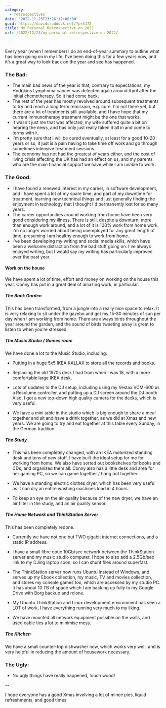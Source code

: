 ```yaml
---
category:
  - retrospectives
date: "2022-12-23T23:26:12+00:00"
guid: https://davidcraddock.net/?p=3472
title: My Personal Retrospective on 2022
url: /2022/12/23/my-personal-retrospective-on-2022/

---
```

Every year (when I remember) I do an end-of-year summary to outline what has been going on in my life. I’ve been doing this for a few years now, and it’s a great way to look back on the year and see has happened.

### The Bad:

- The main bad news of the year is that, contrary to expectations, my Hodgkins Lymphoma cancer was detected again around April after the initial chemotherapy. So it had come back.
- The rest of the year has mostly revolved around subsequent treatments to try and reach a long term remission, e.g. cure. I'm not there yet, but there are a lot of treatments still available, and I have hope that my current immunotherapy treatment might be the one that works.
- It wasn't just me that was affected, my wife suffered quite a bit on hearing the news, and has only just really taken it all in and come to terms with it.
- I'm pretty sure that I will be cured eventually, at least for a good 10-20 years or so, it just is a pain having to take time off work and go through sometimes intensive treatment sessions.
- The economy has not had the greatest of years either, and the cost of living crisis affecting the UK has had an effect on us, and my parents who are the main financial support we have while I am unable to work.

### The Good:

- I have found a renewed interest in my career, in software development, and I have spent a lot of my spare time, and part of my downtime for treatment, learning new technical things and just generally finding the enjoyment in technology that I thought I'd permanently lost for so many years.
- The career opportunities around working from home have been very good considering my illness. There is still, despite a downturn, more than enough work around, and a lot of it is 100% work from home work. I'm no longer worried about being unemployed for any great length of time, presuming I am healthy enough to work from home.
- I've been developing my writing and social media skills, which have been a welcome distraction from the bad stuff going on. I've always enjoyed writing, but I would say my writing has particularly improved over the past year.

#### Work on the house

We have spent a lot of time, effort and money on working on the house this year. Conny has put in a great deal of amazing work, in particular.

##### The Back Garden

This has been transformed, from a jungle into a really nice space to relax. It is very relaxing to sit under the gazebo and get my 15-30 minutes of sun per day when I am working from home. There are always birds throughout the year around the garden, and the sound of birds tweeting away is great to listen to when you're stressed.

##### The Music Studio / Games room

We have done a lot to the Music Studio, including:

- Putting in a huge 5x5 IKEA KALLAX to store all the records and books.

- Replacing the old 1970s desk I had from when I was 18, with a more comfortable large IKEA desk.

- Lots of updates to the DJ setup, including using my Vestax VCM-600 as a Resolume controller, and putting up a DJ screen around the DJ booth. Also, I got a new top-down high quality camera for the decks, which is very useful.

- We have a mini table in the studio which is big enough to share a meal together and sit and have a drink together, as we did at Xmas and new years. We are going to try and eat together at this table every Sunday, in the German tradition.


##### The Study

- This has been completely changed, with an IKEA motorized standing desk and tons of new stuff. I have built the ideal setup for me for working from home. We also have sorted out bookshelves for books and CDs, and organized them all. Conny also has a little desk and area for her gaming PC, so we can game together / hang out together.

- We have a standing electric clothes dryer, which has been very useful as it can dry an entire washing machines load in 4 hours.

- To keep an eye on the air quality because of the new dryer, we have an air filter in the study, and an air quality sensor.


##### The Home Network and ThinkStation Server

This has been completely redone.

- Currently we have not one but TWO gigabit internet connections, and a static IP address.

- I have a small fibre optic 10Gb/sec network between the ThinkStation server and my music studio computer. I hope to also add a 2.5Gb/sec link to my DJing laptop soon, so I can shunt files around superfast.

- The ThinkStation server now runs Ubuntu instead of Windows, and serves up my Ebook collection, my music, TV and movies collection, and stores my console games too, which are accessed by my studio PC. It has about 10 TB of space which I am backing up fully to my Google Drive with Borg backup and rclone.

- My Ubuntu ThinkStation and Linux development environment has seen a LOT of work. I have everything running very much to my liking.

- We have mounted all network equipment possible on the walls, and used cable ties a lot to minimise mess.


##### The Kitchen

We have a small counter-top dishwasher now, which works very well, and is very helpful in reducing the amount of housework necessary.

### The Ugly:

- No ugly things have really happened, touch wood!

--

I hope everyone has a good Xmas involving a lot of mince pies, liquid refreshments, and good times.
